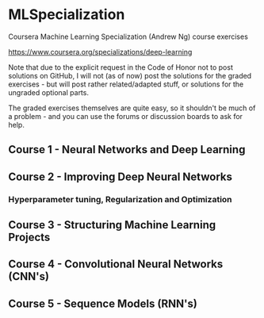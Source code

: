 # MLSpecialization

Coursera Machine Learning Specialization (Andrew Ng) course exercises

https://www.coursera.org/specializations/deep-learning

Note that due to the explicit request in the Code of Honor not to post solutions on GitHub, I will not (as of now)
post the solutions for the graded exercises - but will post rather related/adapted stuff, or solutions for the ungraded
optional parts.

The graded exercises themselves are quite easy, so it shouldn't be much of a problem - and you can use the forums or
discussion boards to ask for help.

## Course 1 - Neural Networks and Deep Learning

## Course 2 - Improving Deep Neural Networks
###  Hyperparameter tuning, Regularization and Optimization

## Course 3 - Structuring Machine Learning Projects

## Course 4 - Convolutional Neural Networks (CNN's)

## Course 5 - Sequence Models (RNN's)
